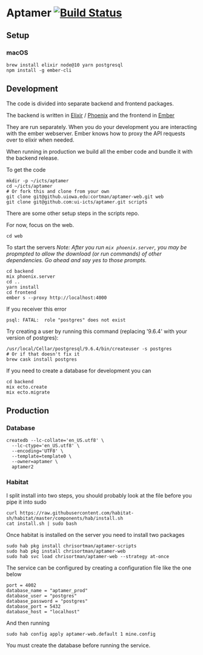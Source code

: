 # Aptamer [![Build Status](https://travis-ci.org/ui-icts/aptamer-web.svg?branch=master)](https://travis-ci.org/ui-icts/aptamer-web)

## Setup

### macOS

```
brew install elixir node@10 yarn postgresql
npm install -g ember-cli
```

## Development

The code is divided into separate backend and frontend packages.

The backend is written in [Elixir](http://elixir-lang.org) / 
[Phoenix](http://phoenixframework.org) and the frontend in 
[Ember](http://emberjs.com)

They are run separately. When you do your development you are interacting
with the ember webserver. Ember knows how to proxy the API requests over
to elixir when needed.

When running in production we build all the ember code and bundle it
with the backend release.

To get the code

```
mkdir -p ~/icts/aptamer
cd ~/icts/aptamer
# Or fork this and clone from your own
git clone git@github.uiowa.edu:cortman/aptamer-web.git web
git clone git@github.com:ui-icts/aptamer.git scripts
```

There are some other setup steps in the scripts repo.

For now, focus on the web.

```
cd web
```

To start the servers
*Note: After you run `mix phoenix.server`, you may be propmpted to allow the download (or run 
commands) of other dependencies. Go ahead and say yes to those prompts.*

```
cd backend
mix phoenix.server
cd ..
yarn install
cd frontend
ember s --proxy http://localhost:4000
```

If you receiver this error

```
psql: FATAL:  role "postgres" does not exist
```

Try creating a user by running this command (replacing '9.6.4' with your version of postgres):

```
/usr/local/Cellar/postgresql/9.6.4/bin/createuser -s postgres
# Or if that doesn't fix it
brew cask install postgres
```

If you need to create a database for development you can

```
cd backend
mix ecto.create
mix ecto.migrate
```

## Production

### Database

```
createdb --lc-collate='en_US.utf8' \
  --lc-ctype='en_US.utf8' \
  --encoding='UTF8' \
  --template=template0 \
  --owner=aptamer \
  aptamer2

```

### Habitat

I split install into two steps, you should probably look at the file before you pipe it into
sudo

```
curl https://raw.githubusercontent.com/habitat-sh/habitat/master/components/hab/install.sh
cat install.sh | sudo bash
```

Once habitat is installed on the server you need to install two
packages

```
sudo hab pkg install chrisortman/aptamer-scripts
sudo hab pkg install chrisortman/aptamer-web
sudo hab svc load chrisortman/aptamer-web --strategy at-once
```

The service can be configured by creating a configuration file
like the one below

```
port = 4002
database_name = "aptamer_prod"
database_user = "postgres"
database_password = "postgres"
database_port = 5432
database_host = "localhost"
```

And then running 

```
sudo hab config apply aptamer-web.default 1 mine.config
```

You must create the database before running the service.
